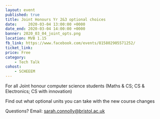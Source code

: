 ```yaml
---
layout: event
published: true
title: Joint Honours Yr 2&3 optional choices
date:     2020-03-04 13:00:00 +0000
date_end: 2020-03-04 14:00:00 +0000 
banner: 2020_03_04_joint_opts.png
location: MVB 1.15
fb_link: https://www.facebook.com/events/815802905571252/
ticket_link: 
price: Free
category:
    - Tech Talk
cohost: 
    - SCHEEEM
---
```

For all Joint honour computer science students (Maths & CS; CS & Electronics; CS with innovation)

Find out what optional units you can take with the new course changes

Questions? Email: [sarah.connolly@bristol.ac.uk](mailto:sarah.connolly@bristol.ac.uk)
